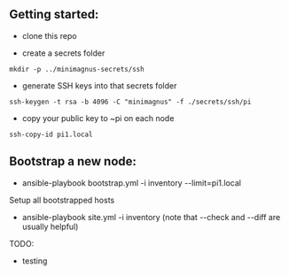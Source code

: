 ## Getting started:

* clone this repo

* create a secrets folder

`mkdir -p ../minimagnus-secrets/ssh`

* generate SSH keys into that secrets folder

`ssh-keygen -t rsa -b 4096 -C "minimagnus" -f ./secrets/ssh/pi`

* copy your public key to ~pi on each node

`ssh-copy-id pi1.local`

## Bootstrap a new node:
* ansible-playbook bootstrap.yml -i inventory --limit=pi1.local

Setup all bootstrapped hosts
* ansible-playbook site.yml -i inventory
(note that --check and --diff are usually helpful)

TODO:
* testing
